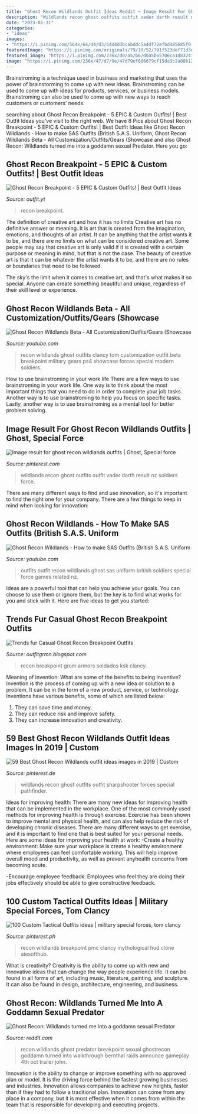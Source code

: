 ```yaml
---
title: "Ghost Recon Wildlands Outfit Ideas Reddit ~ Image Result For Ghost Recon Wildlands Outfits"
description: "Wildlands recon ghost outfits outfit vader darth result nz soldiers force"
date: "2023-01-31"
categories:
- "ideas"
images:
- "https://i.pinimg.com/564x/64/d4/d3/64d4d3bcabddc5a4df72efbd485685f0.jpg"
featuredImage: "https://i.pinimg.com/originals/79/1f/52/791f523def71d3efe253f830add9c832.jpg"
featured_image: "https://i.pinimg.com/236x/d0/a5/b6/d0a5b65706ca1d8324faf251ac8ebdf6.jpg"
image: "https://i.pinimg.com/236x/47/d7/9e/47d79ef686679cf15da3c2a08b123766.jpg"
---
```



Brainstroming is a technique used in business and marketing that uses the power of brainstorming to come up with new ideas. Brainstroming can be used to come up with ideas for products, services, or business models. Brainstroming can also be used to come up with new ways to reach customers or customers’ needs.

	

		
searching about Ghost Recon Breakpoint - 5 EPIC &amp; Custom Outfits! | Best Outfit Ideas you've visit to the right web. We have 8 Pics about Ghost Recon Breakpoint - 5 EPIC &amp; Custom Outfits! | Best Outfit Ideas like Ghost Recon Wildlands - How to make SAS Outfits (British S.A.S. Uniform, Ghost Recon Wildlands Beta - All Customization/Outfits/Gears (Showcase and also Ghost Recon: Wildlands turned me into a goddamn sexual Predator. Here you go:
		
    
## Ghost Recon Breakpoint - 5 EPIC &amp; Custom Outfits! | Best Outfit Ideas

<img loading=lazy src="https://i.ytimg.com/vi/7OITG0z8GOE/maxresdefault.jpg" onerror="this.onerror=null;this.src='https://tse2.mm.bing.net/th?id=OIP.RxfN6NoDaNKcQO7w5FymKgHaEK&amp;pid=15.1';" alt="Ghost Recon Breakpoint - 5 EPIC &amp; Custom Outfits! | Best Outfit Ideas">

_Source: outfit.yt_

>recon breakpoint. 

	

The definition of creative art and how it has no limits
Creative art has no definitive answer or meaning. It is art that is created from the imagination, emotions, and thoughts of an artist. It can be anything that the artist wants it to be, and there are no limits on what can be considered creative art.
Some people may say that creative art is only valid if it is created with a certain purpose or meaning in mind, but that is not the case. The beauty of creative art is that it can be whatever the artist wants it to be, and there are no rules or boundaries that need to be followed.

The sky's the limit when it comes to creative art, and that's what makes it so special. Anyone can create something beautiful and unique, regardless of their skill level or experience.

    
## Ghost Recon Wildlands Beta - All Customization/Outfits/Gears (Showcase

<img loading=lazy src="https://i.ytimg.com/vi/KrAbE6XwrBs/maxresdefault.jpg" onerror="this.onerror=null;this.src='https://tse4.mm.bing.net/th?id=OIP.C6yKHxSTGaMS43YmJbF3GwHaEK&amp;pid=15.1';" alt="Ghost Recon Wildlands Beta - All Customization/Outfits/Gears (Showcase">

_Source: youtube.com_

>recon wildlands ghost outfits clancy tom customization outfit beta breakpoint military gears ps4 showcase forces special modern soldiers. 

	

How to use brainstroming in your work life
There are a few ways to use brainstroming in your work life. One way is to think about the most important things that you need to do in order to complete your job tasks. Another way is to use brainstroming to help you focus on specific tasks. Lastly, another way is to use brainstroming as a mental tool for better problem solving.

    
## Image Result For Ghost Recon Wildlands Outfits | Ghost, Special Force

<img loading=lazy src="https://i.pinimg.com/originals/79/1f/52/791f523def71d3efe253f830add9c832.jpg" onerror="this.onerror=null;this.src='https://tse4.mm.bing.net/th?id=OIP.lkzmGw4DaZ-PTckt_16QSQAAAA&amp;pid=15.1';" alt="Image result for ghost recon wildlands outfits | Ghost, Special force">

_Source: pinterest.com_

>wildlands recon ghost outfits outfit vader darth result nz soldiers force. 

	

There are many different ways to find and use innovation, so it's important to find the right one for your company. There are a few things to keep in mind when looking for innovation: 

    
## Ghost Recon Wildlands - How To Make SAS Outfits (British S.A.S. Uniform

<img loading=lazy src="https://i.ytimg.com/vi/g-2KCTyU2eY/maxresdefault.jpg" onerror="this.onerror=null;this.src='https://tse1.mm.bing.net/th?id=OIP.8nM2OaRKPglx7ZDm142CtgHaEK&amp;pid=15.1';" alt="Ghost Recon Wildlands - How to make SAS Outfits (British S.A.S. Uniform">

_Source: youtube.com_

>outfits outfit recon wildlands ghost sas uniform british soldiers special force games related nz. 

	

Ideas are a powerful tool that can help you achieve your goals. You can choose to use them or ignore them, but the key is to find what works for you and stick with it. Here are five ideas to get you started: 

    
## Trends Fur Casual Ghost Recon Breakpoint Outfits

<img loading=lazy src="https://i.pinimg.com/564x/64/d4/d3/64d4d3bcabddc5a4df72efbd485685f0.jpg" onerror="this.onerror=null;this.src='https://tse2.mm.bing.net/th?id=OIP.PLbq6YsAah5z18V3MoQOuAAAAA&amp;pid=15.1';" alt="Trends fur Casual Ghost Recon Breakpoint Outfits">

_Source: outfitgrmn.blogspot.com_

>recon breakpoint grom armors soldados ksk clancy. 

	

Meaning of invention: What are some of the benefits to being inventive?
Invention is the process of coming up with a new idea or solution to a problem. It can be in the form of a new product, service, or technology. Inventions have various benefits, some of which are listed below: 
1. They can save time and money.
2. They can reduce risk and improve safety. 
3. They can increase innovation and creativity.

    
## 59 Best Ghost Recon Wildlands Outfit Ideas Images In 2019 | Custom

<img loading=lazy src="https://i.pinimg.com/236x/d0/a5/b6/d0a5b65706ca1d8324faf251ac8ebdf6.jpg" onerror="this.onerror=null;this.src='https://tse4.mm.bing.net/th?id=OIP.H7MXYS-D95bYvs1cPH9M7gAAAA&amp;pid=15.1';" alt="59 Best Ghost Recon Wildlands outfit ideas images in 2019 | Custom">

_Source: pinterest.de_

>wildlands recon ghost outfits outfit sharpshooter forces special pathfinder. 

	

Ideas for improving health:
There are many new ideas for improving health that can be implemented in the workplace. One of the most commonly used methods for improving health is through exercise. Exercise has been shown to improve mental and physical health, and can also help reduce the risk of developing chronic diseases. There are many different ways to get exercise, and it is important to find one that is best suited for your personal needs. Here are some ideas for improving your health at work: 
-Create a healthy environment: Make sure your workplace is create a healthy environment where employees can feel comfortable working. This will help improve overall mood and productivity, as well as prevent anyhealth concerns from becoming acute. 

-Encourage employee feedback: Employees who feel they are doing their jobs effectively should be able to give constructive feedback.

    
## 100 Custom Tactical Outfits Ideas | Military Special Forces, Tom Clancy

<img loading=lazy src="https://i.pinimg.com/236x/47/d7/9e/47d79ef686679cf15da3c2a08b123766.jpg" onerror="this.onerror=null;this.src='https://tse1.mm.bing.net/th?id=OIP.RiDeBeYYBRMnsmQ0nzkBPgAAAA&amp;pid=15.1';" alt="100 Custom Tactical Outfits ideas | military special forces, tom clancy">

_Source: pinterest.ph_

>recon wildlands breakpoint pmc clancy mythological hud clone aiesofthub. 

	

What is creativity?
Creativity is the ability to come up with new and innovative ideas that can change the way people experience life. It can be found in all forms of art, including music, literature, painting, and sculpture. It can also be found in design, architecture, engineering, and business.

    
## Ghost Recon: Wildlands Turned Me Into A Goddamn Sexual Predator

<img loading=lazy src="https://preview.redd.it/jo5gdolknz301.jpg?width=1024&amp;auto=webp&amp;s=8720cef3f1f334f62e4c9293096ab2ebcc6c7930" onerror="this.onerror=null;this.src='https://tse1.mm.bing.net/th?id=OIP.n3M1Vk8JCh_DT8qfCYsPZAHaEK&amp;pid=15.1';" alt="Ghost Recon: Wildlands turned me into a goddamn sexual Predator">

_Source: reddit.com_

>recon wildlands ghost predator breakpoint sexual ghostrecon goddamn turned into walkthrough bernthal raids announce gameplay 4th oct trailer john. 

	

Innovation is the ability to change or improve something with no approved plan or model. It is the driving force behind the fastest growing businesses and industries. Innovation allows companies to achieve new heights, faster than if they had to follow a traditional plan. Innovation can come from any place in a company, but it is most effective when it comes from within the team that is responsible for developing and executing projects.

